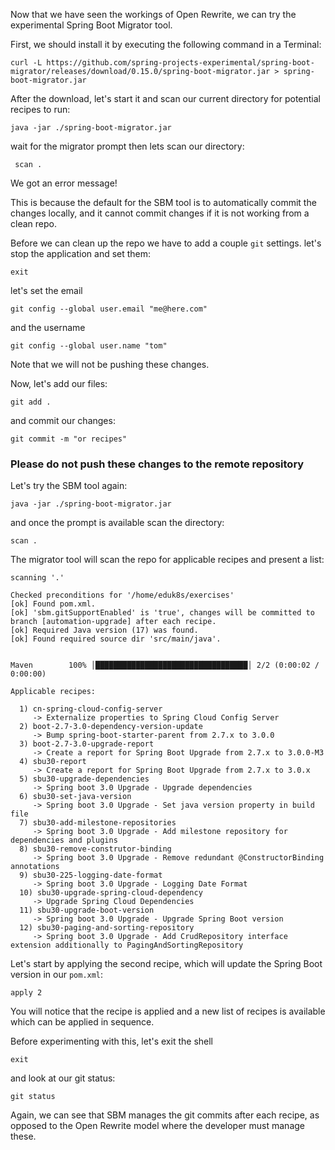 Now that we have seen the workings of Open Rewrite, we can try the experimental Spring Boot Migrator tool.

First, we should install it by executing the following command in a Terminal:

```execute
curl -L https://github.com/spring-projects-experimental/spring-boot-migrator/releases/download/0.15.0/spring-boot-migrator.jar > spring-boot-migrator.jar
```

After the download, let's start it and scan our current directory for potential recipes to run:

```execute
java -jar ./spring-boot-migrator.jar
```

wait for the migrator prompt then lets scan our directory:

```execute
 scan .
```

We got an error message!

This is because the default for the SBM tool is to automatically commit the changes locally, and it cannot commit changes if it is not working from a clean repo.

Before we can clean up the repo we have to add a couple `git` settings.  let's stop the application and set them:

```execute
exit
```

let's set the email

```execute
git config --global user.email "me@here.com"
```

and the username

```execute
git config --global user.name "tom"
```

Note that we will not be pushing these changes.

Now, let's add our files:

```execute
git add .
```

and commit our changes:

```execute
git commit -m "or recipes"
```

### Please do not push these changes to the remote repository

Let's try the SBM tool again:

```execute
java -jar ./spring-boot-migrator.jar
```

and once the prompt is available scan the directory:

```execute
scan .
```

The migrator tool will scan the repo for applicable recipes and present a list:

```
scanning '.'

Checked preconditions for '/home/eduk8s/exercises'
[ok] Found pom.xml.
[ok] 'sbm.gitSupportEnabled' is 'true', changes will be committed to branch [automation-upgrade] after each recipe.
[ok] Required Java version (17) was found.
[ok] Found required source dir 'src/main/java'.


Maven        100% │██████████████████████████████████│ 2/2 (0:00:02 / 0:00:00)

Applicable recipes:

  1) cn-spring-cloud-config-server
     -> Externalize properties to Spring Cloud Config Server
  2) boot-2.7-3.0-dependency-version-update
     -> Bump spring-boot-starter-parent from 2.7.x to 3.0.0
  3) boot-2.7-3.0-upgrade-report
     -> Create a report for Spring Boot Upgrade from 2.7.x to 3.0.0-M3
  4) sbu30-report
     -> Create a report for Spring Boot Upgrade from 2.7.x to 3.0.x
  5) sbu30-upgrade-dependencies
     -> Spring boot 3.0 Upgrade - Upgrade dependencies
  6) sbu30-set-java-version
     -> Spring boot 3.0 Upgrade - Set java version property in build file
  7) sbu30-add-milestone-repositories
     -> Spring boot 3.0 Upgrade - Add milestone repository for dependencies and plugins
  8) sbu30-remove-construtor-binding
     -> Spring boot 3.0 Upgrade - Remove redundant @ConstructorBinding annotations
  9) sbu30-225-logging-date-format
     -> Spring boot 3.0 Upgrade - Logging Date Format
  10) sbu30-upgrade-spring-cloud-dependency
     -> Upgrade Spring Cloud Dependencies
  11) sbu30-upgrade-boot-version
     -> Spring boot 3.0 Upgrade - Upgrade Spring Boot version
  12) sbu30-paging-and-sorting-repository
     -> Spring boot 3.0 Upgrade - Add CrudRepository interface extension additionally to PagingAndSortingRepository
```

Let's start by applying the second recipe, which will update the Spring Boot version in our `pom.xml`:

```execute
apply 2
```

You will notice that the recipe is applied and a new list of recipes is available which can be applied in sequence.

Before experimenting with this, let's exit the shell 

```execute
exit
```

and look at our git status:

```execute
git status
```

Again, we can see that SBM manages the git commits after each recipe, as opposed to the Open Rewrite model where the developer must manage these.
